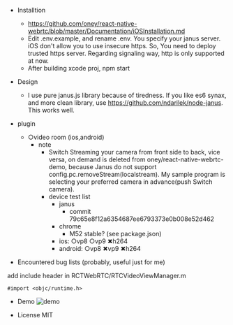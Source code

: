- Installtion
    - https://github.com/oney/react-native-webrtc/blob/master/Documentation/iOSInstallation.md
    - Edit .env.example, and rename .env. You specify your janus server. iOS don't allow you to use insecure https. So, You need to deploy trusted https server. Regarding signaling way, http is only supported at now.
    - After building xcode proj, npm start

- Design
    - I use pure janus.js library because of tiredness. If you like es6 synax, and more clean library, use https://github.com/ndarilek/node-janus. This works well.

- plugin
    - ○video room (ios,android)
        - note
            - Switch Streaming your camera from front side to back, vice versa, on demand is deleted from oney/react-native-webrtc-demo, because Janus do not support config.pc.removeStream(localstream). My sample program is selecting your preferred camera in advance(push Switch camera).
            - device test list
                - janus
                    - commit 79c65e8f12a6354687ee6793373e0b008e52d462
                - chrome
                    - M52 stable? (see package.json)
                - ios: ○vp8 ○vp9 ✖︎h264
                - android: ○vp8 ✖vp9 ✖︎h264

- Encountered bug lists (probably, useful just for me)

add include header in RCTWebRTC/RTCVideoViewManager.m
```
#import <objc/runtime.h>
```
- Demo
![demo](https://github.com/atyenoria/react-native-webrtc-janus-gateway/blob/master/demo.jpg "demo")

- License MIT
